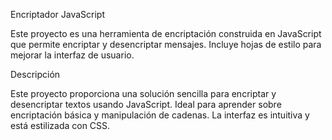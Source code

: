 Encriptador JavaScript

Este proyecto es una herramienta de encriptación construida en JavaScript que permite encriptar y desencriptar mensajes. Incluye hojas de estilo para mejorar la interfaz de usuario.

Descripción

Este proyecto proporciona una solución sencilla para encriptar y desencriptar textos usando JavaScript. Ideal para aprender sobre encriptación básica y manipulación de cadenas. La interfaz es intuitiva y está estilizada con CSS.

